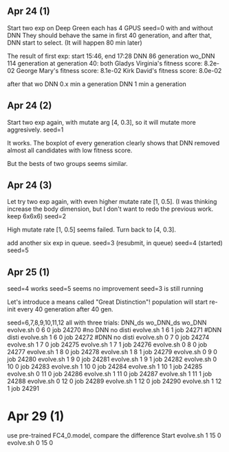 ## Apr 24 (1)

Start two exp on Deep Green
each has 4 GPUS
seed=0
with and without DNN
They should behave the same in first 40 generation, and after that, DNN start to select. (It will happen 80 min later)

The result of first exp:
start 15:46, end 17:28
DNN 86 generation
wo_DNN 114 generation
at generation 40: both 
Gladys Virginia's fitness score: 8.2e-02 
George Mary's fitness score: 8.1e-02 
Kirk David's fitness score: 8.0e-02 

after that 
wo DNN 0.x min a generation
DNN 1 min a generation

## Apr 24 (2)

Start two exp again, with mutate arg [4, 0.3], so it will mutate more aggresively.
seed=1

It works. The boxplot of every generation clearly shows that DNN removed almost all candidates with low fitness score.

But the bests of two groups seems similar.

## Apr 24 (3)

Let try two exp again, with even higher mutate rate [1, 0.5]. (I was thinking increase the body dimension, but I don't want to redo the previous work. keep 6x6x6)
seed=2

High mutate rate [1, 0.5] seems failed. Turn back to [4, 0.3].

add another six exp in queue.
seed=3 (resubmit, in queue)
seed=4 (started)
seed=5

## Apr 25 (1)

seed=4 works
seed=5 seems no improvement
seed=3 is still running

Let's introduce a means called "Great Distinction"! population will start re-init every 40 generation after 40 gen.

seed=6,7,8,9,10,11,12 all with three trials: DNN_ds wo_DNN_ds wo_DNN
evolve.sh 0 6 0 job 24270 #no DNN no disti
evolve.sh 1 6 1 job 24271 #DNN disti
evolve.sh 1 6 0 job 24272 #DNN no disti
evolve.sh 0 7 0 job 24274
evolve.sh 1 7 0 job 24275
evolve.sh 1 7 1 job 24276
evolve.sh 0 8 0 job 24277
evolve.sh 1 8 0 job 24278
evolve.sh 1 8 1 job 24279
evolve.sh 0 9 0 job 24280
evolve.sh 1 9 0 job 24281
evolve.sh 1 9 1 job 24282
evolve.sh 0 10 0 job 24283
evolve.sh 1 10 0 job 24284
evolve.sh 1 10 1 job 24285
evolve.sh 0 11 0 job 24286
evolve.sh 1 11 0 job 24287
evolve.sh 1 11 1 job 24288
evolve.sh 0 12 0 job 24289
evolve.sh 1 12 0 job 24290
evolve.sh 1 12 1 job 24291


# Apr 29 (1)
use pre-trained FC4_0.model, compare the difference
Start 
evolve.sh 1 15 0
evolve.sh 0 15 0

